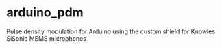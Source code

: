 # arduino_pdm
Pulse density modulation for Arduino using the custom shield for Knowles SiSonic MEMS microphones
